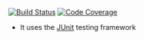 [![Build Status](https://app.travis-ci.com/gptshubham595/avl_travis.svg?branch=main)](https://app.travis-ci.com/gptshubham595/avl_travis)
[![Code Coverage](https://codecov.io/github/gptshubham595/avl_travis/branch/main/graph/badge.svg)](https://codecov.io/gh/gptshubham595/avl_travis)

- It uses the [JUnit](https://junit.org) testing framework




